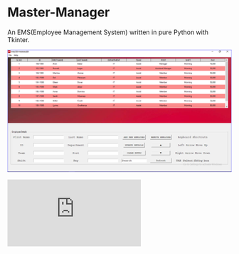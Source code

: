 # Master-Manager
An EMS(Employee Management System) written in pure Python with Tkinter.

![Screenshot](https://github.com/vivekkushalch/Master-Manager/blob/main/Screenshot.PNG)

![HELP AND USAGE PDF](https://github.com/vivekkushalch/Master-Manager/blob/main/DOCS/MASTER-MANAGER.pdf)


